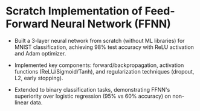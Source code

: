 # Scratch Implementation of Feed-Forward Neural Network (FFNN)

- Built a 3-layer neural network from scratch (without ML libraries) for MNIST classification, achieving 98% test accuracy with ReLU activation and Adam optimizer.

- Implemented key components: forward/backpropagation, activation functions (ReLU/Sigmoid/Tanh), and regularization techniques (dropout, L2, early stopping).

- Extended to binary classification tasks, demonstrating FFNN's superiority over logistic regression (95% vs 60% accuracy) on non-linear data.
